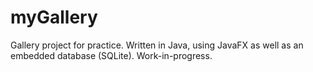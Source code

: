 # myGallery
Gallery project for practice.
Written in Java, using JavaFX as well as an embedded database (SQLite).
Work-in-progress.